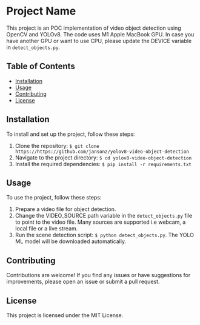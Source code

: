 # Project Name

This project is an POC implementation of video object detection using OpenCV and YOLOv8. The code uses M1 Apple MacBook GPU. In case you have another GPU or want to use CPU, please update the DEVICE variable in `detect_objects.py`.

## Table of Contents

- [Installation](#installation)
- [Usage](#usage)
- [Contributing](#contributing)
- [License](#license)

## Installation

To install and set up the project, follow these steps:

1. Clone the repository: `$ git clone https://https://github.com/jansonz/yolov8-video-object-detection`
2. Navigate to the project directory: `$ cd yolov8-video-object-detection`
3. Install the required dependencies: `$ pip install -r requirements.txt`

## Usage

To use the project, follow these steps:

1. Prepare a video file for object detection.
2. Change the VIDEO_SOURCE path variable in the `detect_objects.py` file to point to the video file. Many sources are supported i.e webcam, a local file or a live stream.
3. Run the scene detection script: `$ python detect_objects.py`. The YOLO ML model will be downloaded automatically.

## Contributing

Contributions are welcome! If you find any issues or have suggestions for improvements, please open an issue or submit a pull request.

## License

This project is licensed under the MIT License.